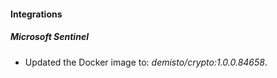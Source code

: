 #### Integrations
##### Microsoft Sentinel
- Updated the Docker image to: *demisto/crypto:1.0.0.84658*.

